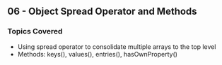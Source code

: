 ## 06 - Object Spread Operator and Methods

### Topics Covered

- Using spread operator to consolidate multiple arrays to the top level
- Methods: keys(), values(), entries(), hasOwnProperty()
